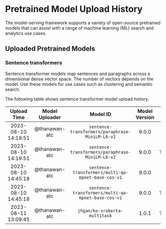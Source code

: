 # Pretrained Model Upload History

The model-serving framework supports a variety of open-source pretrained models that can assist with a range of machine learning (ML) search and analytics use cases. 


## Uploaded Pretrained Models


### Sentence transformers

Sentence transformer models map sentences and paragraphs across a dimensional dense vector space. The number of vectors depends on the model. Use these models for use cases such as clustering and semantic search. 

The following table shows sentence transformer model upload history.

[//]: # (This may be the most platform independent comment)

|Upload Time|Model Uploader|Model ID|Model Version|Model Format|Embedding Dimension|Pooling Mode|Workflow Run ID|
| :---: | :---: | :---: | :---: | :---: | :---: | :---: | :---: |
|2023-08-10 14:19:51|@thanawan-atc|`sentence-transformers/paraphrase-MiniLM-L6-v2`|9.0.0|ONNX|N/A|N/A|5826135931|
|2023-08-10 14:19:51|@thanawan-atc|`sentence-transformers/paraphrase-MiniLM-L6-v2`|9.0.0|TORCH_SCRIPT|N/A|N/A|5826135931|
|2023-08-10 14:45:18|@thanawan-atc|`sentence-transformers/multi-qa-mpnet-base-cos-v1`|9.0.0|ONNX|N/A|N/A|5826267358|
|2023-08-10 14:45:18|@thanawan-atc|`sentence-transformers/multi-qa-mpnet-base-cos-v1`|9.0.0|TORCH_SCRIPT|N/A|N/A|5826267358|
|2023-08-11 13:09:45|@thanawan-atc|`jhgan/ko-sroberta-multitask`|1.0.1|TORCH_SCRIPT|N/A|N/A|5836410415|
